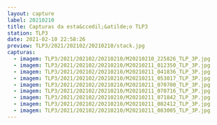 ```yaml
---
layout: capture
label: 20210210
title: Capturas da esta&ccedil;&atilde;o TLP3
station: TLP3
date: 2021-02-10 22:58:26
preview: TLP3/2021/202102/20210210/stack.jpg
capturas:
  - imagem: TLP3/2021/202102/20210210/M20210210_225826_TLP_3P.jpg
  - imagem: TLP3/2021/202102/20210210/M20210211_012350_TLP_3P.jpg
  - imagem: TLP3/2021/202102/20210210/M20210211_041836_TLP_3P.jpg
  - imagem: TLP3/2021/202102/20210210/M20210211_053017_TLP_3P.jpg
  - imagem: TLP3/2021/202102/20210210/M20210211_070700_TLP_3P.jpg
  - imagem: TLP3/2021/202102/20210210/M20210211_070716_TLP_3P.jpg
  - imagem: TLP3/2021/202102/20210210/M20210211_071842_TLP_3P.jpg
  - imagem: TLP3/2021/202102/20210210/M20210211_082412_TLP_3P.jpg
  - imagem: TLP3/2021/202102/20210210/M20210211_083005_TLP_3P.jpg
---
```

